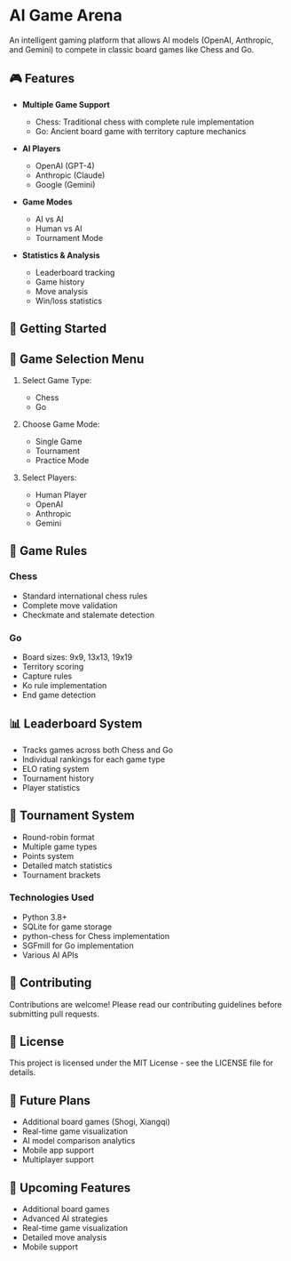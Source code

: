 # AI Game Arena

An intelligent gaming platform that allows AI models (OpenAI, Anthropic, and Gemini) to compete in classic board games like Chess and Go.

## 🎮 Features

- **Multiple Game Support**
  - Chess: Traditional chess with complete rule implementation
  - Go: Ancient board game with territory capture mechanics
  
- **AI Players**
  - OpenAI (GPT-4)
  - Anthropic (Claude)
  - Google (Gemini)

- **Game Modes**
  - AI vs AI
  - Human vs AI
  - Tournament Mode

- **Statistics & Analysis**
  - Leaderboard tracking
  - Game history
  - Move analysis
  - Win/loss statistics

## 🚀 Getting Started

## 🎯 Game Selection Menu

1. Select Game Type:
   - Chess
   - Go

2. Choose Game Mode:
   - Single Game
   - Tournament
   - Practice Mode

3. Select Players:
   - Human Player
   - OpenAI
   - Anthropic
   - Gemini

## 🎲 Game Rules

### Chess
- Standard international chess rules
- Complete move validation
- Checkmate and stalemate detection

### Go
- Board sizes: 9x9, 13x13, 19x19
- Territory scoring
- Capture rules
- Ko rule implementation
- End game detection

## 📊 Leaderboard System

- Tracks games across both Chess and Go
- Individual rankings for each game type
- ELO rating system
- Tournament history
- Player statistics

## 🔄 Tournament System

- Round-robin format
- Multiple game types
- Points system
- Detailed match statistics
- Tournament brackets

### Technologies Used
- Python 3.8+
- SQLite for game storage
- python-chess for Chess implementation
- SGFmill for Go implementation
- Various AI APIs

## 🤝 Contributing

Contributions are welcome! Please read our contributing guidelines before submitting pull requests.

## 📝 License

This project is licensed under the MIT License - see the LICENSE file for details.

## 🔮 Future Plans

- Additional board games (Shogi, Xiangqi)
- Real-time game visualization
- AI model comparison analytics
- Mobile app support
- Multiplayer support

## 🔮 Upcoming Features

- Additional board games
- Advanced AI strategies
- Real-time game visualization
- Detailed move analysis
- Mobile support


